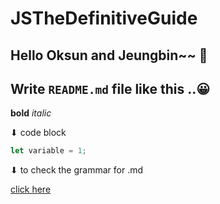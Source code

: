 # JSTheDefinitiveGuide

## Hello Oksun and Jeungbin~~ 💞
## Write `README.md` file like this ..😀

**bold**
*italic*

⬇ code block
```js
let variable = 1;
```


⬇ to check the grammar for .md

[click here](https://ffoorreeuunn.tistory.com/226)
